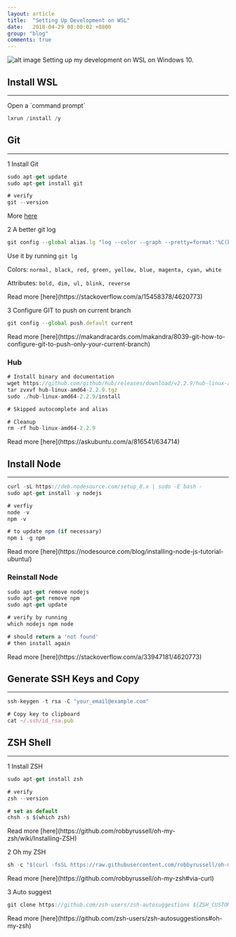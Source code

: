 ```yaml
---
layout: article
title:  "Setting Up Development on WSL"
date:   2018-04-29 00:00:02 +0800
group: "blog"
comments: true
---
```

![alt image](https://i1.wp.com/www.nextofwindows.com/wp-content/uploads/2017/07/image-3.png)
Setting up my development on WSL on Windows 10.
## Install WSL
<hr class='divider--fade' />
Open a `command prompt`


``` javascript
lxrun /install /y
```

## Git
<hr class='divider--fade' />

1 Install Git

```javascript
sudo apt-get update
sudo apt-get install git

# verify
git --version
```
More [here](https://www.digitalocean.com/community/tutorials/how-to-install-git-on-ubuntu-16-04)

2 A better git log

``` javascript
git config --global alias.lg "log --color --graph --pretty=format:'%C(bold yellow)%h%Creset -%C(bold cyan)%d%Creset %s %C(bold cyan)(%cr) %C(bold red)<%an>%Creset' --abbrev-commit"
```
Use it by running `git lg`

Colors: `normal, black, red, green, yellow, blue, magenta, cyan, white`

Attributes: `bold, dim, ul, blink, reverse`

<span class="read-more">
Read more [here](https://stackoverflow.com/a/15458378/4620773)
</span>

3 Configure GIT to push on current branch

``` javascript
git config --global push.default current
```

<span class="read-more">
Read more [here](https://makandracards.com/makandra/8039-git-how-to-configure-git-to-push-only-your-current-branch)
</span>

### Hub
``` javascript
# Install binary and documentation
wget https://github.com/github/hub/releases/download/v2.2.9/hub-linux-amd64-2.2.9.tgz
tar zvxvf hub-linux-amd64-2.2.9.tgz
sudo ./hub-linux-amd64-2.2.9/install

# Skipped autocomplete and alias

# Cleanup
rm -rf hub-linux-amd64-2.2.9
```

<span class="read-more">
Read more [here](https://askubuntu.com/a/816541/634714)
</span>

## Install Node
<hr class='divider--fade' />

``` javascript
curl -sL https://deb.nodesource.com/setup_8.x | sudo -E bash -
sudo apt-get install -y nodejs

# verfiy
node -v
npm -v

# to update npm (if necessary)
npm i -g npm
```

<span class="read-more">
Read more [here](https://nodesource.com/blog/installing-node-js-tutorial-ubuntu/)
</span>

### Reinstall Node
``` javascript
sudo apt-get remove nodejs
sudo apt-get remove npm
sudo apt-get update

# verify by running
which nodejs npm node

# should return a 'not found'
# then install again
```

<span class="read-more">
Read more [here](https://stackoverflow.com/a/33947181/4620773)
</span>

## Generate SSH Keys and Copy
<hr class='divider--fade' />

``` javascript
ssh-keygen -t rsa -C "your_email@example.com"

# Copy key to clipboard
cat ~/.ssh/id_rsa.pub
```

## ZSH Shell
<hr class='divider--fade' />
1 Install ZSH

``` javascript
sudo apt-get install zsh

# verify
zsh --version

# set as default
chsh -s $(which zsh)
```
<span class="read-more">
Read more [here](https://github.com/robbyrussell/oh-my-zsh/wiki/Installing-ZSH)
</span>

2 Oh my ZSH

``` javascript
sh -c "$(curl -fsSL https://raw.githubusercontent.com/robbyrussell/oh-my-zsh/master/tools/install.sh)"
```

<span class="read-more">
Read more [here](https://github.com/robbyrussell/oh-my-zsh#via-curl)
</span>


3 Auto suggest

``` javascript
git clone https://github.com/zsh-users/zsh-autosuggestions ${ZSH_CUSTOM:-~/.oh-my-zsh/custom}/plugins/zsh-autosuggestions
```

<span class="read-more">
Read more [here](https://github.com/zsh-users/zsh-autosuggestions#oh-my-zsh)
</span>

